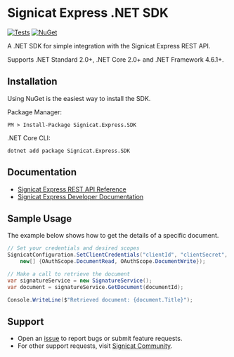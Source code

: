 # Signicat Express .NET SDK
[![Tests](https://github.com/signicat/signicat-express-net/actions/workflows/test.yml/badge.svg)](https://github.com/signicat/signicat-express-net/actions/workflows/test.yml)
 [![NuGet](https://img.shields.io/nuget/v/Signicat.Express.SDK.svg)](https://www.nuget.org/packages/Signicat.Express.SDK)

A .NET SDK for simple integration with the Signicat Express REST API.

Supports .NET Standard 2.0+, .NET Core 2.0+ and .NET Framework 4.6.1+.

## Installation
Using NuGet is the easiest way to install the SDK.

Package Manager:

	PM > Install-Package Signicat.Express.SDK

.NET Core CLI:  

	dotnet add package Signicat.Express.SDK

## Documentation
- [Signicat Express REST API Reference](https://developer.signicat.com/express/apis/overview.html)
- [Signicat Express Developer Documentation](https://developer.signicat.com/express/docs)


## Sample Usage
The example below shows how to get the details of a specific document.

```csharp
// Set your credentials and desired scopes
SignicatConfiguration.SetClientCredentials("clientId", "clientSecret",
    new[] {OAuthScope.DocumentRead, OAuthScope.DocumentWrite});

// Make a call to retrieve the document
var signatureService = new SignatureService();
var document = signatureService.GetDocument(documentId);

Console.WriteLine($"Retrieved document: {document.Title}");
```

## Support
- Open an [issue](https://github.com/signicat/signicat-express-net/issues) to report bugs or submit feature requests.
- For other support requests, visit [Signicat Community](https://community.signicat.com).

